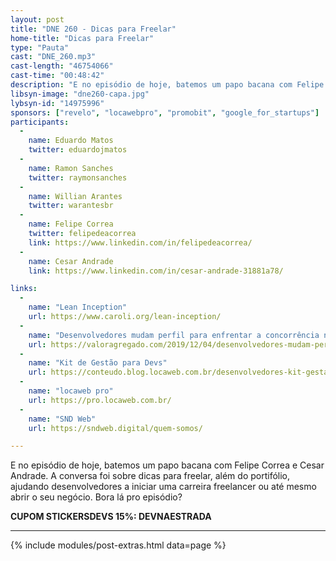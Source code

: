 ```yaml
---
layout: post
title: "DNE 260 - Dicas para Freelar"
home-title: "Dicas para Freelar"
type: "Pauta"
cast: "DNE_260.mp3"
cast-length: "46754066"
cast-time: "00:48:42"
description: "E no episódio de hoje, batemos um papo bacana com Felipe Correa e Cesar Andrade. A conversa foi sobre dicas para freelar, além do portifólio, ajudando desenvolvedores a iniciar uma carreira freelancer ou até mesmo abrir o seu negócio. Bora lá pro episódio?"
libsyn-image: "dne260-capa.jpg"
lybsyn-id: "14975996"
sponsors: ["revelo", "locawebpro", "promobit", "google_for_startups"]
participants:
  -
    name: Eduardo Matos
    twitter: eduardojmatos
  -
    name: Ramon Sanches
    twitter: raymonsanches
  -
    name: Willian Arantes
    twitter: warantesbr
  -
    name: Felipe Correa
    twitter: felipedeacorrea
    link: https://www.linkedin.com/in/felipedeacorrea/
  -
    name: Cesar Andrade
    link: https://www.linkedin.com/in/cesar-andrade-31881a78/

links:
  -
    name: "Lean Inception"
    url: https://www.caroli.org/lean-inception/
  -
    name: "Desenvolvedores mudam perfil para enfrentar a concorrência no mercado de trabalho"
    url: https://valoragregado.com/2019/12/04/desenvolvedores-mudam-perfil-para-enfrentar-a-concorrencia-no-mercado-de-trabalho/
  -
    name: "Kit de Gestão para Devs"
    url: https://conteudo.blog.locaweb.com.br/desenvolvedores-kit-gestao-para-devs-ebook-ferramentas
  -
    name: "locaweb pro"
    url: https://pro.locaweb.com.br/
  -
    name: "SND Web"
    url: https://sndweb.digital/quem-somos/

---
```


E no episódio de hoje, batemos um papo bacana com Felipe Correa e Cesar Andrade. A conversa foi sobre dicas para freelar, além do portifólio, ajudando desenvolvedores a iniciar uma carreira freelancer ou até mesmo abrir o seu negócio. Bora lá pro episódio?

<strong>CUPOM STICKERSDEVS 15%: DEVNAESTRADA</strong>

---

{% include modules/post-extras.html data=page %}

